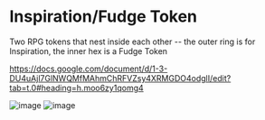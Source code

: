 # Inspiration/Fudge Token

Two RPG tokens that nest inside each other -- the outer ring is for Inspiration, the inner hex is a Fudge Token

https://docs.google.com/document/d/1-3-DU4uAjl7GlNWQMfMAhmChRFVZsy4XRMGDO4odglI/edit?tab=t.0#heading=h.moo6zy1qomg4

![image](https://github.com/user-attachments/assets/21c09bb6-58a4-46e8-8472-b37597a790af)
![image](https://github.com/user-attachments/assets/e7997a81-15c5-438e-bcba-7608f7b6e729)
